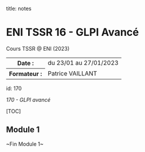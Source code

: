 title: notes

# ENI TSSR 16 - GLPI Avancé
Cours TSSR @ ENI (2023)

<table>
	<tr>
		<th>Date :</th>
		<td>du 23/01 au 27/01/2023</td>
	</tr>
	<tr>
		<th>Formateur :</th>
		<td>Patrice VAILLANT</td>
	</tr>
</table>

id: 170

*170 - GLPI avancé*

[TOC]

## Module 1


<p class="fin">~Fin Module 1~</p>




<link rel="stylesheet" type="text/css" href="../ressources/css/bootstrap.min.css">
<link rel="stylesheet" type="text/css" href="../ressources/css/style.css">
<link rel="stylesheet" type="text/css" href="../ressources/css/headings.css">